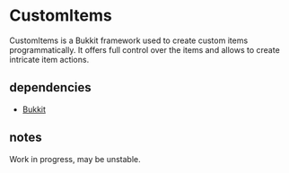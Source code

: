 # CustomItems

CustomItems is a Bukkit framework used to create custom items programmatically. It offers full control over the items and allows to create intricate item actions.

## dependencies

* [Bukkit](https://getbukkit.org/download/spigot)

## notes

Work in progress, may be unstable.